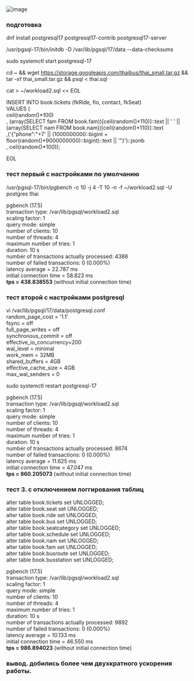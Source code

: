 ![image](https://github.com/user-attachments/assets/55a6a967-0f0d-4dd0-8997-0b535c97016c)


### подготовка  
dnf install postgresql17 postgresql17-contrib postgresql17-server  
  
/usr/pgsql-17/bin/initdb -D /var/lib/pgsql/17/data --data-checksums  
  
sudo systemctl start postgresql-17  
  
cd ~ && wget https://storage.googleapis.com/thaibus/thai_small.tar.gz && tar -xf thai_small.tar.gz && psql < thai.sql  
  
cat > ~/workload2.sql << EOL  
  
INSERT INTO book.tickets (fkRide, fio, contact, fkSeat)  
VALUES (  
	ceil(random()*100)  
	, (array(SELECT fam FROM book.fam))[ceil(random()*110)]::text || ' ' ||  
    (array(SELECT nam FROM book.nam))[ceil(random()*110)]::text  
    ,('{"phone":"+7' || (1000000000::bigint + floor(random()*9000000000)::bigint)::text || '"}')::jsonb  
    , ceil(random()*100));  
  
EOL  


### тест первый с настройками по умолчанию  
/usr/pgsql-17/bin/pgbench -c 10 -j 4 -T 10 -n -f ~/workload2.sql -U postgres thai  
  
pgbench (17.5)  
transaction type: /var/lib/pgsql/workload2.sql  
scaling factor: 1  
query mode: simple  
number of clients: 10  
number of threads: 4  
maximum number of tries: 1  
duration: 10 s  
number of transactions actually processed: 4386  
number of failed transactions: 0 (0.000%)  
latency average = 22.787 ms  
initial connection time = 58.823 ms  
**tps = 438.838553** (without initial connection time)  
  
### тест второй с настройками postgresql  
vi /var/lib/pgsql/17/data/postgresql.conf  
random_page_cost = '1.1'  
fsync = off  
full_page_writes = off  
synchronous_commit = off  
effective_io_concurrency=200  
wal_level = minimal  
work_mem = 32MB  
shared_buffers = 4GB  
effective_cache_size = 4GB  
max_wal_senders = 0  
  
sudo systemctl restart postgresql-17  
  
pgbench (17.5)  
transaction type: /var/lib/pgsql/workload2.sql  
scaling factor: 1  
query mode: simple  
number of clients: 10  
number of threads: 4  
maximum number of tries: 1  
duration: 10 s  
number of transactions actually processed: 8674  
number of failed transactions: 0 (0.000%)  
latency average = 11.625 ms  
initial connection time = 47.047 ms  
**tps = 860.205073** (without initial connection time)  
  
### тест 3. с отключением логгирования таблиц  
alter table book.tickets set UNLOGGED;  
alter table book.seat set UNLOGGED;  
alter table book.ride set UNLOGGED;  
alter table book.bus set UNLOGGED;  
alter table book.seatcategory set UNLOGGED;  
alter table book.schedule set UNLOGGED;  
alter table book.nam set UNLOGGED;  
alter table book.fam set UNLOGGED;  
alter table book.busroute set UNLOGGED;  
alter table book.busstation set UNLOGGED;  
  
pgbench (17.5)  
transaction type: /var/lib/pgsql/workload2.sql  
scaling factor: 1  
query mode: simple  
number of clients: 10  
number of threads: 4  
maximum number of tries: 1  
duration: 10 s  
number of transactions actually processed: 9892  
number of failed transactions: 0 (0.000%)  
latency average = 10.133 ms  
initial connection time = 46.550 ms  
**tps = 986.894023** (without initial connection time)  
  
### вывод. добились более чем двухкратного ускорения работы.  
